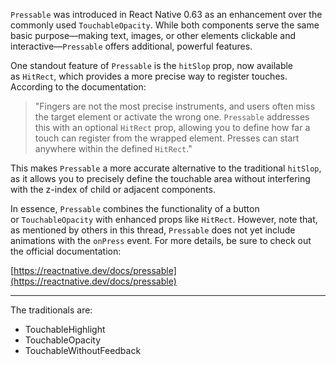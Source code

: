 
`Pressable` was introduced in React Native 0.63 as an enhancement over the commonly used `TouchableOpacity`. While both components serve the same basic purpose—making text, images, or other elements clickable and interactive—`Pressable` offers additional, powerful features.

One standout feature of `Pressable` is the `hitSlop` prop, now available as `HitRect`, which provides a more precise way to register touches. According to the documentation:

> "Fingers are not the most precise instruments, and users often miss the target element or activate the wrong one. `Pressable` addresses this with an optional `HitRect` prop, allowing you to define how far a touch can register from the wrapped element. Presses can start anywhere within the defined `HitRect`."

This makes `Pressable` a more accurate alternative to the traditional `hitSlop`, as it allows you to precisely define the touchable area without interfering with the z-index of child or adjacent components.

In essence, `Pressable` combines the functionality of a button or `TouchableOpacity` with enhanced props like `HitRect`. However, note that, as mentioned by others in this thread, `Pressable` does not yet include animations with the `onPress` event. For more details, be sure to check out the official documentation:

[https://reactnative.dev/docs/pressable](https://reactnative.dev/docs/pressable)  

---

The traditionals are:

- TouchableHighlight
- TouchableOpacity
- TouchableWithoutFeedback